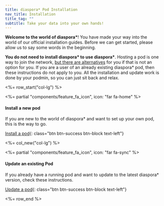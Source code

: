 ```yaml
---
title: diaspora* Pod Installation
nav_title: Installation
title_tag: ""
subtitle: Take your data into your own hands!
---
```


**Welcome to the world of diaspora\***! You have made your way into the world of our official installation guides. Before we can get started, please allow us to say some words in the beginning.

**You do not need to install diaspora\* to use diaspora\***. Hosting a pod is one way to join the network, [but there are alternatives][join] for you if that is not an option for you. If you are a user of an already existing diaspora\* pod, then these instructions do not apply to you. All the installation and update work is done by your podmin, so you can just sit back and relax.

<%= row_start("col-lg") %>

<%= partial "components/feature_fa_icon", icon: "far fa-home" %>

#### Install a new pod

If you are new to the world of diaspora\* and want to set up your own pod, this is the way to go.

[Install a pod](<%= url_to("install", "new_pod") %>){: class="btn btn-success btn-block text-left"}

<%= col_new("col-lg") %>

<%= partial "components/feature_fa_icon", icon: "far fa-sync" %>

#### Update an existing Pod

If you already have a running pod and want to update to the latest diaspora\* version, check these instructions.

[Update a pod](<%= url_to("install", "update") %>){: class="btn btn-success btn-block text-left"}

<%= row_end %>

[join]: <%= url_to "site", "join" %>
